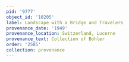 ```yaml
---
pid: '9777'
object_id: '10205'
label: Landscape with a Bridge and Travelers
provenance_date: '1949'
provenance_location: Switzerland, Lucerne
provenance_text: Collection of Böhler
order: '2585'
collection: provenance
---
```

